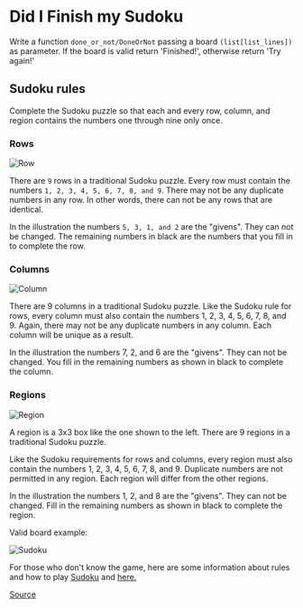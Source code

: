 # Did I Finish my Sudoku

Write a function `done_or_not/DoneOrNot` passing a board
`(list[list_lines])` as parameter. If the board is valid return
'Finished!', otherwise return 'Try again!'

## Sudoku rules

Complete the Sudoku puzzle so that each and every row, column,
and region contains the numbers one through nine only once.

### Rows

![Row](https://github.com/ikostan/codewars/blob/master/img/Row.gif)

There are `9` rows in a traditional Sudoku puzzle. Every row must
contain the numbers `1, 2, 3, 4, 5, 6, 7, 8, and 9`. There may not
be any duplicate numbers in any row. In other words, there can not
be any rows that are identical.

In the illustration the numbers `5, 3, 1, and 2` are the "givens".
They can not be changed. The remaining numbers in black are the numbers
that you fill in to complete the row.

### Columns

![Column](https://github.com/ikostan/codewars/blob/master/img/Column.gif)

There are 9 columns in a traditional Sudoku puzzle. Like the Sudoku rule
for rows, every column must also contain the numbers 1, 2, 3, 4, 5, 6, 7,
8, and 9. Again, there may not be any duplicate numbers in any column. Each
column will be unique as a result.

In the illustration the numbers 7, 2, and 6 are the "givens". They can not
be changed. You fill in the remaining numbers as shown in black to complete
the column.

### Regions

![Region](https://github.com/ikostan/codewars/blob/master/img/Region.gif)

A region is a 3x3 box like the one shown to the left. There are 9 regions in
a traditional Sudoku puzzle.

Like the Sudoku requirements for rows and columns, every region must also contain
the numbers 1, 2, 3, 4, 5, 6, 7, 8, and 9. Duplicate numbers are not permitted in
any region. Each region will differ from the other regions.

In the illustration the numbers 1, 2, and 8 are the "givens". They can not be
changed. Fill in the remaining numbers as shown in black to complete the region.

Valid board example:

![Sudoku](https://github.com/ikostan/codewars/blob/master/img/Sudoku_solution.png)

For those who don't know the game, here are some information about rules and how
to play [Sudoku](http://en.wikipedia.org/wiki/Sudoku) and [here.](http://www.sudokuessentials.com/)

[Source](https://www.codewars.com/kata/53db96041f1a7d32dc0004d2/train/python)